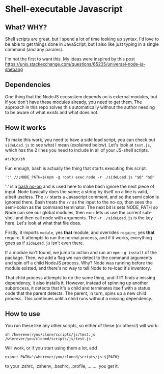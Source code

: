 # Shell-executable Javascript

## What? WHY?

Shell scripts are great, but I spend a lot of time looking up syntax. I'd love to be able to get things done in
JavaScript, but I also like just typing in a single command (and any params).

I'm not the first to want this. My ideas were inspired by this post 
https://unix.stackexchange.com/questions/65235/universal-node-js-shebang

## Dependencies
One thing that the NodeJS ecosystem depends on is external modules, but if you don't have these modules already, you
need to get them. The approach in this repo solves this automatically without the author needing to be aware of what
exists and what does not.

## How it works

To make this work, you need to have a side load script, you can check out `sideLoad.js` to see what I mean (explained
below). Let's look at `test.js`, which has the 2 lines you need to include in all of your JS-shell scripts.

```
#!/bin/sh
```

Fun enough, bash is actually the thing that starts executing this script.

```
':' //;NODE_PATH=$(npm -g root) exec node -r ./sideLoad.js "$0" "$@"
```

':' is a [bash no-op](https://stackoverflow.com/questions/12404661/what-is-the-use-case-of-noop-in-bash) and is used
here to make bash ignore the next piece of input. Node basically does the same; a string by itself on a line is valid,
albeit useless. The `//` starts a Javascript comment, and so the semi colon is ignored there. Bash treats the `//`
as the input to the no-op, then sees the semi-colon as the command terminator. The next bit is sets NODE_PATH so Node
can see our global modules, then `exec` lets us use the current sub-shell and then call node with arguments. The
`-r ./sideLoad.js` is the key here. Let's look at what that file does.

Firstly, it imports `module`, yes **that** module, and overrides `require`, yes **that** require. It attempts to run the
normal process, and if it works, everything goes as if `sideLoad.js` isn't even there.

If a module isn't found, we jump to action and run an `npm -g install` of the package. Then, we add a flag we can
detect to the command arguments and spin off a child NodeJS process. Why? Node was running before the module existed,
and there's no way to tell Node to re-load it's inventory. 

That child process attempts to do the same thing, and if **IT** finds a missing dependency, it also installs it.
However, instead of spinning up another subprocess, it detects that it's a child and terminates itself with a status
code that the parent detects. The parent, in turn, spins up a new child process. This continues until a child runs
without a missing dependency.

## How to use
You run these like any other scripts, so either of these (or others!) will work:

```
sh /hwerever/you/clone/scripts/js/test.js
/wherever/you/cloned/scripts/js/test.js
```

Will work, or if you start using them a lot, add 

```
export PATH="/wherever/you/cloned/scripts/js:${PATH}
```

to your .zshrc, .zshenv, .bashrc, .profile, ........ you get it.
